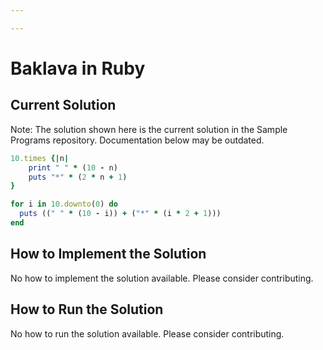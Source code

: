 ```yaml
---

---
```


# Baklava in Ruby

## Current Solution

Note: The solution shown here is the current solution in the Sample Programs repository. Documentation below may be outdated.

```Ruby
10.times {|n|
    print " " * (10 - n)
    puts "*" * (2 * n + 1)
}

for i in 10.downto(0) do
  puts ((" " * (10 - i)) + ("*" * (i * 2 + 1)))
end

```

## How to Implement the Solution

No how to implement the solution available. Please consider contributing.

## How to Run the Solution

No how to run the solution available. Please consider contributing.